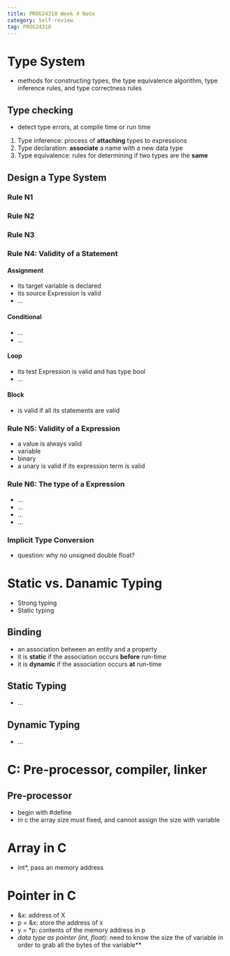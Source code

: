 ```yaml
---
title: PROG24310 Week 4 Note
category: Self-review
tag: PROG24310
---
```

# Type System
* methods for constructing types, the type equivalence algorithm, type inference rules, and type correctness rules
## Type checking
* detect type errors, at compile time or run time
1. Type inference: process of **attaching** types to expressions
2. Type declaration: **associate** a name with a new data type
3. Type equivalence: rules for determining if two types are the **same**
## Design a Type System
### Rule N1
### Rule N2
### Rule N3
### Rule N4: Validity of a Statement
#### Assignment
* its target variable is declared
* its source Expression is valid
* ...
#### Conditional
* ...
* ...
#### Loop
* its test Expression is valid and has type bool
* ...
#### Block
* is valid if all its statements are valid
### Rule N5: Validity of a Expression
* a value is always valid
* variable
* binary
* a unary is valid if its expression term is valid
### Rule N6: The type of a Expression
* ...
* ...
* ...
* ...

### Implicit Type Conversion
* question: why no unsigned double float?

# Static vs. Danamic Typing
* Strong typing
* Static typing
## Binding
* an association between an entity and a property
* it is **static** if the association occurs **before** run-time
* it is **dynamic** if the association occurs **at** run-time
## Static Typing
* ...
## Dynamic Typing
* ...

# C: Pre-processor, compiler, linker
## Pre-processor
* begin with #define
* in c the array size must fixed, and cannot assign the size with variable

# Array in C
* int*, pass an memory address

# Pointer in C
* &x: address of X
* p = &x: store the address of x
* y = *p: contents of the memory address in p
* **data type as pointer (int*, float*): need to know the size the of variable in order to grab all the bytes of the variable** 